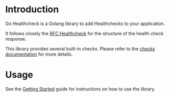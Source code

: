 # Introduction

Go Healthcheck is a Golang library to add Healthchecks to your application.

It follows closely the [RFC Healthcheck](https://inadarei.github.io/rfc-healthcheck/) for the structure of the health check response.

This library provides several built-in checks. Please refer to the [checks documentation](./checks/index.md#built-in-checks) for more details.

# Usage

See the [Getting Started](./getting-started.md) guide for instructions on how to use the library.
